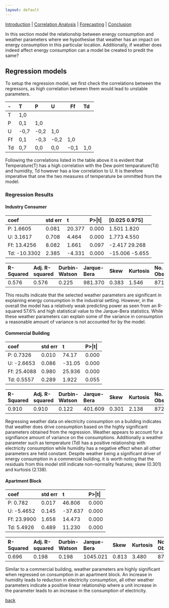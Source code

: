 ```yaml
---
layout: default
---
```


[Introduction](./../index.html) | [Correlation Analysis](./../pages/corr_analysis.html) | [Forecasting](./../pages/forecasting.html) | [Conclusion](./../pages/conclusion.html)

In this section model the relationship between energy consumption and weather parameters where we hypothesise that weather has an impact on energy consumption in this particular location. Additionally, if weather does indeed affect energy consumption can a model be created to predit the same?

## Regression models
To setup the regression model, we first check the correlations between the regressors, as high correlation between them would lead to unstable parameters.

| -  |   T  |   P   |   U  |   Ff |   Td |
|:---|:-----|:------|:-----|------|:-----|
| T	 | 1,0	|     	|      |      |	     |
| P	 | 0,1	|  1,0	|      |     	|      |
| U	 | -0,7	| -0,2	| 1,0	 |    	|      |
| Ff | 0,1	| -0,3	| -0,2 |	1,0	|      |
| Td | 0,7	|  0,0	| 0,0	 | -0,1	|  1,0 |

Following the correlations listed in the table above it is evident that Temperature(T) has a high correlation with the Dew point temparature(Td) and humidity, Td however has a low correlation to U. It is therefore imperative that one the two measures of temperature be ommitted from the model.

### Regression Results

#### Industry Consumer

|    coef            |   std err    |    t     | P\>\|t\| | \[0.025   0.975\]  |
|:-------------------|:-------------|:---------|:-------- |:-------------------|
|P\:          1.6605 |    0.081     | 20.377   |  0.000   |  1.501      1.820  |
|U\:          3.1617 |    0.708     | 4.464    |  0.000   |  1.773      4.550  |
|Ff\:        13.4256 |    8.082     | 1.661    |  0.097   | -2.417     29.268  |
|Td\:       -10.3302 |    2.385     | -4.331   |  0.000   | -15.006     -5.655 |

|   R-Squared  | Adj. R-squared |  Durbin-Watson |  Jarque-Bera   |   Skew   | Kurtosis | No. Observation |
|:-------------|:---------------|:---------------|:---------------|:---------|:-------- |:-------|                                    
|   0.576      |    0.576       |    0.225       |  981.370       |   0.383  |   1.546  |  8717  |

This results indicate that the selected weather parameters are significant in explaining energy consumption in the industrial setting. However, in the overall the model has a relatively weak predicting power as seen from an R-squared 57.6% and high statistical value to the Jarque-Bera statistics. While these weather parameters can explain some of the variance in consumption a reasonable amount of variance is not accounted for by the model.

#### Commercial Building

|    coef            |   std err    |    t     | P\>\|t\| | 
|:-------------------|:-------------|:---------|:-------- |
|P\:          0.7326 |    0.010     | 74.17    |  0.000   |  
|U\:         -2.6653 |    0.086     | -31.05   |  0.000   |  
|Ff\:        25.4088 |    0.980     | 25.936   |  0.000   |
|Td\:         0.5557 |    0.289     | 1.922    |  0.055   |

|   R-Squared  | Adj. R-squared |  Durbin-Watson |  Jarque-Bera   |   Skew   | Kurtosis | No. Observation |
|:-------------|:---------------|:---------------|:---------------|:---------|:-------- |:-------|                                    
|   0.910      |    0.910       |     0.122      |   401.609      |    0.301 |    2.138 |  8724  |

Regressing weather data on electricity consumption on a building indicates that weather does drive consumption based on the highly significant parameters obtained from the regression. Weather appears to account for a signifiance amount of variance on the consumptions. Additionally a weather parameter such as temperature (Td) has a positive relationship with electricity consumption while humidity has a negative effect when all other parameters are held constant. 
Despite weather being a significant driver of energy consumption in a commercial building, it is worth noting that the residuals from this model still indicate non-normality features; skew (0.301) and kurtosis (2.138).

#### Apartment Block


|    coef            |   std err    |    t     | P\>\|t\| | 
|:-------------------|:-------------|:---------|:-------- |
|P\:           0.782 |    0.017     | 46.806   |  0.000   |  
|U\:         -5.4652 |    0.145     |-37.637   |  0.000   |  
|Ff\:        23.9900 |    1.658     | 14.473   |  0.000   | 
|Td\:         5.4926 |    0.489     | 11.230   |  0.000   |

|   R-Squared  | Adj. R-squared |  Durbin-Watson |  Jarque-Bera   |   Skew   | Kurtosis | No. Observation |
|:-------------|:---------------|:---------------|:---------------|:---------|:-------- |:-------|                                    
|   0.696      |    0.198       |    0.198       |  1045.021      |   0.813  |   3.480  |  8728  |

Similar to a commercial building, weather parameters are highly significant when regressed on consumption in an apartment block. An increase in humidity leads to reduction in electricity consumption, all other weather parameters indicate a positive linear relationship where a unit increase in the parameter leads to an increase in the consumption of electricity.





[back](./../pages/forecasting.html)

